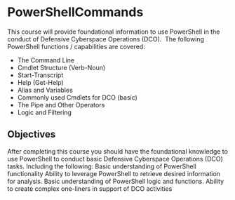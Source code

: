 # PowerShellCommands
This course will provide foundational information to use PowerShell in the conduct of Defensive Cyberspace Operations (DCO). 
﻿
The following PowerShell functions / capabilities are covered:
- The Command Line
- Cmdlet Structure (Verb-Noun)
- Start-Transcript
- Help (Get-Help)
- Alias and Variables
- Commonly used Cmdlets for DCO (basic)
- The Pipe and Other Operators
- Logic and Filtering

## Objectives
﻿After completing this course you should have the foundational knowledge to use PowerShell to conduct basic Defensive Cyberspace Operations (DCO) tasks.  Including the following:
Basic understanding of PowerShell functionality
Ability to leverage PowerShell to retrieve desired information for analysis.
Basic understanding of PowerShell logic and functions.
Ability to create complex one-liners in support of DCO activities
